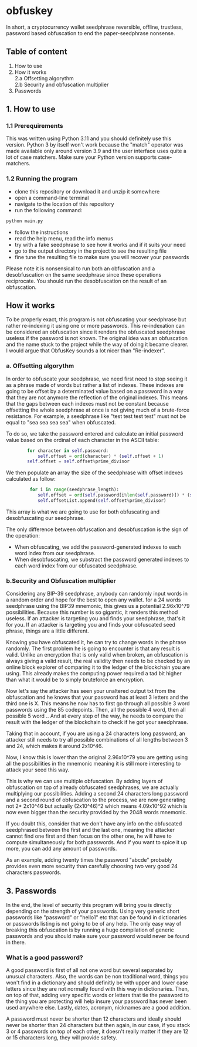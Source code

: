 # obfuskey

In short, a cryptocurrency wallet seedphrase reversible, offline, trustless, password based obfuscation to end the paper-seedphrase nonsense.

## Table of content
1. How to use
2. How it works  
2.a Offsetting algorythm  
2.b Security and obfuscation multiplier  
3. Passwords

## 1. How to use
### 1.1 Prerequirements
This was written using Python 3.11 and you should definitely use this version. Python 3 by itself won't work because the "match" operator was made available only around version 3.9 and the user interface uses quite a lot of case matchers.
Make sure your Python version supports case-matchers.

### 1.2 Running the program
- clone this repository or download it and unzip it somewhere
- open a command-line terminal
- navigate to the location of this repository
- run the following command:  
```bash
python main.py
```
- follow the instructions
- read the help menu, read the info menus
- try with a fake seedphrase to see how it works and if it suits your need
- go to the output directory in the project to see the resulting file
- fine tune the resulting file to make sure you will recover your passwords

Please note it is nonsensical to run both an obfuscation and a desobfuscation on the same seedphrase
since these operations reciprocate. You should run the desobfuscation on the result of an obfuscation.

## How it works
To be properly exact, this program is not obfuscating your seedphrase but rather re-indexing it
using one or more passwords. This re-indexation can be considered an obfuscation since it renders the 
obfuscated seedphrase useless if the password is not known. The original idea was an obfuscation and
the name stuck to the project while the way of doing it became clearer. I would argue that ObfusKey
sounds a lot nicer than "Re-indexer".
### a. Offsetting algorythm
In order to obfuscate your seedphrase, we need first need to stop seeing it as a phrase made of 
words but rather a list of indexes. These indexes are going to be offset by a determinated value
based on a password in a way that they are not anymore the reflection of the original indexes.
This means that the gaps between each indexes must not be constant because offsetting the whole
seedphrase at once is not giving much of a brute-force resistance.
For example, a seedphrase like "test test test test" must not be equal to "sea sea sea sea" when
obfuscated.  
  
To do so, we take the password entered and calculate an initial password value based on the
ordinal of each character in the ASCII table:  
```python
        for character in self.password:
            self.offset = ord(character) * (self.offset + 1)
        self.offset = self.offset%prime_divisor
```  
We then populate an array the size of the seedphrase with offset indexes calculated as 
follow:  
```python
         for i in range(seedphrase_length):
            self.offset = ord(self.password[i%len(self.password)]) * (self.offset +1)
            self.offsetList.append(self.offset%prime_divisor)
```  
This array is what we are going to use for both obfuscating and desobfuscating our seedphrase.

The only difference between obfuscation and desobfuscation is the sign of the operation:
- When obfuscating, we add the password-generated indexes to each word index from our seedphrase.
- When desobfuscating, we substract the password generated indexes to each word index from our obfuscated seedphrase.

### b.Security and Obfuscation multiplier
Considering any BIP-39 seedphrase, anybody can randomly input words in a random order and hope for the best to open any wallet. for a 24 words seedphrase using the BIP39 mnemonic, this gives us a potential 2.96x10^79 possibilities. Because this number is so gigantic, it renders this method useless.
If an attacker is targeting you and finds your seedphrase, that's it for you.
If an attacker is targeting you and finds your obfuscated seed phrase, things are a little different.

Knowing you have obfuscated it, he can try to change words in the phrase randomly. The first problem he is going to encounter is that any result is valid. Unlike an encryption that is only valid when broken, an obfuscation is always giving a valid result, the real validity then needs to be checked by an online block explorer of comparing it to the ledger of the blockchain you are using. This already makes the computing power required a tad bit higher than what it would be to simply bruteforce an encryption.

Now let's say the attacker has seen your unaltered output txt from the obfuscation and he knows that your password has at least 3 letters and the third one is X. This means he now has to first go through all possible 3 word passwords using the 85 codepoints. Then, all the possible 4 word, then all possible 5 word .. And at every step of the way, he needs to compare the result with the ledger of the blockchain to check if he got your seedphrase.

Taking that in account, if you are using a 24 characters long password, an attacker still needs to try all possible combinations of all lengths between 3 and 24, which makes it around 2x10^46.

Now, I know this is lower than the original 2.96x10^79 you are getting using all the possibilities in the mnemonic meaning it is still more interesting to attack your seed this way.

This is why we can use multiple obfuscation. By adding layers of obfuscation on top of already obfuscated seedphrases, we are actually multiplying our possibilities. Adding a second 24 characters long password and a second round of obfuscation to the process, we are now generating not 2* 2x10^46 but actually (2x10^46)^2 which means 4.09x10^92 which is now even bigger than the security provided by the 2048 words mnemonic.

If you doubt this, consider that we don't have any info on the obfuscated seedphrased between the first and the last one, meaning the attacker cannot find one first and then focus on the other one, he will have to compute simultaneously for both passwords. And if you want to spice it up more, you can add any amount of passwords.

As an example, adding twenty times the password "abcde" probably provides even more security than carefully choosing two very good 24 characters passwords. 

## 3. Passwords
In the end, the level of security this program will bring you is directly depending on the strength of your passwords. Using very generic short passwords like "password" or "hello1" etc that can be found in dictionaries or passwords listing is not going to be of any help. The only easy way of breaking this obfuscation is by running a huge compilation of generic passwords and you should make sure your password would never be found in there.

### What is a good password?
A good password is first of all not one word but several separated by unusual characters. Also, the words can be non traditional word, things you won't find in a dictionary and should definitly be with upper and lower case letters since they are not normally found with this way in dictionaries. Then, on top of that, adding very specific words or letters that tie the password to the thing you are protecting will help insure your password has never been used anywhere else. Lastly, dates, acronym, nicknames are a good addition.

A password must never be shorter than 12 characters and ideally should never be shorter than 24 characters but then again, in our case, if you stack 3 or 4 passwords on top of each other, it doesn't really matter if they are 12 or 15 characters long, they will provide safety.

